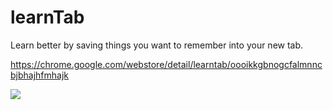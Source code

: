 # learnTab
Learn better by saving things you want to remember into your new tab.

https://chrome.google.com/webstore/detail/learntab/oooikkgbnogcfalmnncbjbhajhfmhajk

<img src="https://lh3.googleusercontent.com/57rlUpRXS5Xxvw7wVClj3w7VZHyp_epaeRNfAQdFK9661_kd9_xCkkpSHLFJ-bsbQIMaf8GvNg=s640-h400-e365-rw"/>
